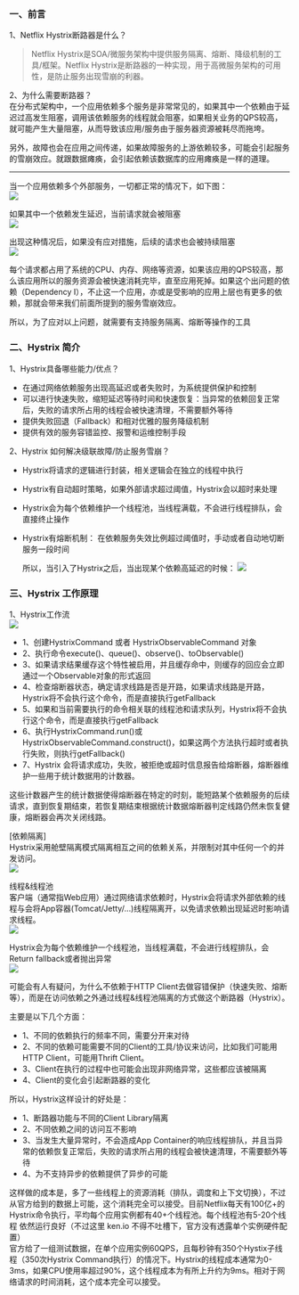 ### 一、前言

1、Netflix Hystrix断路器是什么？        
>Netflix Hystrix是SOA/微服务架构中提供服务隔离、熔断、降级机制的工具/框架。Netflix Hystrix是断路器的一种实现，用于高微服务架构的可用性，是防止服务出现雪崩的利器。

2、为什么需要断路器？     
在分布式架构中，一个应用依赖多个服务是非常常见的，如果其中一个依赖由于延迟过高发生阻塞，调用该依赖服务的线程就会阻塞，如果相关业务的QPS较高，就可能产生大量阻塞，从而导致该应用/服务由于服务器资源被耗尽而拖垮。

另外，故障也会在应用之间传递，如果故障服务的上游依赖较多，可能会引起服务的雪崩效应。就跟数据瘫痪，会引起依赖该数据库的应用瘫痪是一样的道理。

--------
当一个应用依赖多个外部服务，一切都正常的情况下，如下图：        
![](../99-【img】/springcloud/12-springcloud-hystrix.png)     

如果其中一个依赖发生延迟，当前请求就会被阻塞      
![](../99-【img】/springcloud/13-springcloud-hystrix-broken.png)

出现这种情况后，如果没有应对措施，后续的请求也会被持续阻塞       
![](../99-【img】/springcloud/14-springcloud-hystrix-down.png)

每个请求都占用了系统的CPU、内存、网络等资源，如果该应用的QPS较高，那么该应用所以的服务资源会被快速消耗完毕，直至应用死掉。如果这个出问题的依赖（Dependency I），不止这一个应用，亦或是受影响的应用上层也有更多的依赖，那就会带来我们前面所提到的服务雪崩效应。

所以，为了应对以上问题，就需要有支持服务隔离、熔断等操作的工具

### 二、Hystrix 简介
1、Hystrix具备哪些能力/优点？     
- 在通过网络依赖服务出现高延迟或者失败时，为系统提供保护和控制
- 可以进行快速失败，缩短延迟等待时间和快速恢复：当异常的依赖回复正常后，失败的请求所占用的线程会被快速清理，不需要额外等待      
- 提供失败回退（Fallback）和相对优雅的服务降级机制
- 提供有效的服务容错监控、报警和运维控制手段

2、Hystrix 如何解决级联故障/防止服务雪崩？
- Hystrix将请求的逻辑进行封装，相关逻辑会在独立的线程中执行
- Hystrix有自动超时策略，如果外部请求超过阈值，Hystrix会以超时来处理
- Hystrix会为每个依赖维护一个线程池，当线程满载，不会进行线程排队，会直接终止操作
- Hystrix有熔断机制： 在依赖服务失效比例超过阈值时，手动或者自动地切断服务一段时间

  所以，当引入了Hystrix之后，当出现某个依赖高延迟的时候：
![](../99-【img】/springcloud/15-springcloud-hystrix-normal.png)


### 三、Hystrix 工作原理
1、Hystrix工作流        
![](../99-【img】/springcloud/16-springcloud-hystrix-yuanli.png)      

- 1、创建HystrixCommand 或者 HystrixObservableCommand 对象
- 2、执行命令execute()、queue()、observe()、toObservable()
- 3、如果请求结果缓存这个特性被启用，并且缓存命中，则缓存的回应会立即通过一个Observable对象的形式返回
- 4、检查熔断器状态，确定请求线路是否是开路，如果请求线路是开路，Hystrix将不会执行这个命令，而是直接执行getFallback
- 5、如果和当前需要执行的命令相关联的线程池和请求队列，Hystrix将不会执行这个命令，而是直接执行getFallback
- 6、执行HystrixCommand.run()或HystrixObservableCommand.construct()，如果这两个方法执行超时或者执行失败，则执行getFallback()
- 7、Hystrix 会将请求成功，失败，被拒绝或超时信息报告给熔断器，熔断器维护一些用于统计数据用的计数器。

这些计数器产生的统计数据使得熔断器在特定的时刻，能短路某个依赖服务的后续请求，直到恢复期结束，若恢复期结束根据统计数据熔断器判定线路仍然未恢复健康，熔断器会再次关闭线路。

[依赖隔离]      
Hystrix采用舱壁隔离模式隔离相互之间的依赖关系，并限制对其中任何一个的并发访问。     
![](../99-【img】/springcloud/17-springcloud-hystrix-thread.png)    

线程&线程池      
客户端（通常指Web应用）通过网络请求依赖时，Hystrix会将请求外部依赖的线程与会将App容器(Tomcat/Jetty/…)线程隔离开，以免请求依赖出现延迟时影响请求线程。       
![](../99-【img】/springcloud/18-springcloud-hystrix-thread-pool.png)         

Hystrix会为每个依赖维护一个线程池，当线程满载，不会进行线程排队，会Return fallback或者抛出异常      
![](../99-【img】/springcloud/19-springcloud-hystrix-exception.png)     

可能会有人有疑问，为什么不依赖于HTTP Client去做容错保护（快速失败、熔断等），而是在访问依赖之外通过线程&线程池隔离的方式做这个断路器（Hystrix）。

主要是以下几个方面：          
- 1、不同的依赖执行的频率不同，需要分开来对待
- 2、不同的依赖可能需要不同的Client的工具/协议来访问，比如我们可能用HTTP Client，可能用Thrift Client。
- 3、Client在执行的过程中也可能会出现非网络异常，这些都应该被隔离       
- 4、Client的变化会引起断路器的变化      

所以，Hystrix这样设计的好处是：

- 1、断路器功能与不同的Client Library隔离
- 2、不同依赖之间的访问互不影响
- 3、当发生大量异常时，不会造成App Container的响应线程排队，并且当异常的依赖恢复正常后，失败的请求所占用的线程会被快速清理，不需要额外等待
- 4、为不支持异步的依赖提供了异步的可能       

这样做的成本是，多了一些线程上的资源消耗（排队，调度和上下文切换），不过从官方给到的数据上可能，这个消耗完全可以接受。目前Netflix每天有100亿+的Hystrix命令执行，平均每个应用实例都有40+个线程池。每个线程池有5-20个线程
依然运行良好（不过这里 ken.io 不得不吐槽下，官方没有透露单个实例硬件配置）       
官方给了一组测试数据，在单个应用实例60QPS，且每秒钟有350个Hystix子线程（350次Hystrix Command执行）的情况下。Hystrix的线程成本通常为0-3ms，如果CPU使用率超过90%，这个线程成本为有所上升约为9ms。相对于网络请求的时间消耗，这个成本完全可以接受。      



